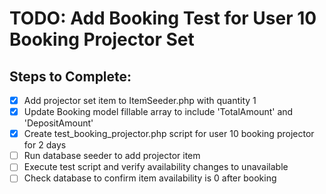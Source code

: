 # TODO: Add Booking Test for User 10 Booking Projector Set

## Steps to Complete:
- [x] Add projector set item to ItemSeeder.php with quantity 1
- [x] Update Booking model fillable array to include 'TotalAmount' and 'DepositAmount'
- [x] Create test_booking_projector.php script for user 10 booking projector for 2 days
- [ ] Run database seeder to add projector item
- [ ] Execute test script and verify availability changes to unavailable
- [ ] Check database to confirm item availability is 0 after booking
